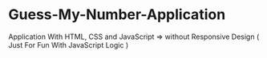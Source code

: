# Guess-My-Number-Application
Application With HTML, CSS and JavaScript => without Responsive Design ( Just For Fun With JavaScript Logic )
